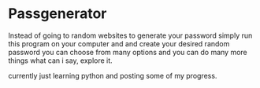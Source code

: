 # Passgenerator
Instead of going to random websites to generate your password simply run this program on your computer and and create your desired random password
you can choose from many options and you can do many more things 
what can i say, explore it.



currently just learning python and posting some of my progress.
